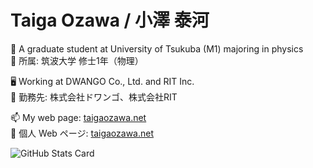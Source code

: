 # Taiga Ozawa / 小澤 泰河

🌱 A graduate student at University of Tsukuba (M1) majoring in physics<br>
🔭 所属: 筑波大学 修士1年（物理）

🖥 Working at DWANGO Co., Ltd. and RIT Inc.<br>
💬 勤務先: 株式会社ドワンゴ、株式会社RIT

📫 My web page: [taigaozawa.net](taigaozawa.net)<br>
👀 個人 Web ページ: [taigaozawa.net](taigaozawa.net)

![GitHub Stats Card](https://github-readme-stats.vercel.app/api?username=taigaozawa)

<!--
**taigaozawa/taigaozawa** is a ✨ _special_ ✨ repository because its `README.md` (this file) appears on your GitHub profile.

Here are some ideas to get you started:

- 🔭 I’m currently working on ...
- 🌱 I’m currently learning ...
- 👯 I’m looking to collaborate on ...
- 🤔 I’m looking for help with ...
- 💬 Ask me about ...
- 📫 How to reach me: ...
- 😄 Pronouns: ...
- ⚡ Fun fact: ...
-->
